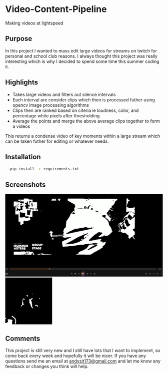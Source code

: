 # Video-Content-Pipeline
Making videos at lightspeed

## Purpose

In this project I wanted to mass edit large videos for streams on twitch for personal and school club reasons. I always thought this project was really interesting which is why I decided to spend some time this summer coding it.

## Highlights

- Takes large videos and filters out silence intervals
- Each interval are consider clips which then is processed futher using opencv image processing algorithms
- Clips then are ranked based on citeria ie loudness, color, and percentage white pixels after thresholding
- Average the points and merge the above average clips together to form a videos

This returns a condense video of key moments within a large stream which can be taken futher for editing or whatever needs.


## Installation

```bash
  pip install -r requirements.txt
```

## Screenshots

![Valorant - Full Screen](assets/processed_valorant_match.PNG)
![Valorant - Crosshair](assets/reyna_orb_proccesed.png)


## Comments
This project is still very new and I still have lots that I want to implement, so come back every week and hopefully it will be nicer. If you have any questions send me an email at andysit173@gmail.com and let me know any feedback or changes you think will help.